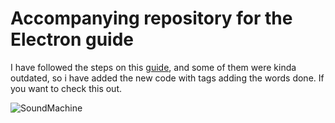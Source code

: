 # Accompanying repository for the Electron guide

I have followed the steps on this [guide](https://medium.com/developers-writing/building-a-desktop-application-with-electron-204203eeb658), and some of them were kinda outdated, so i have added the new code with  tags adding the words done. If you want to check this out.

![SoundMachine](http://imgur.com/a/wL5p4)
